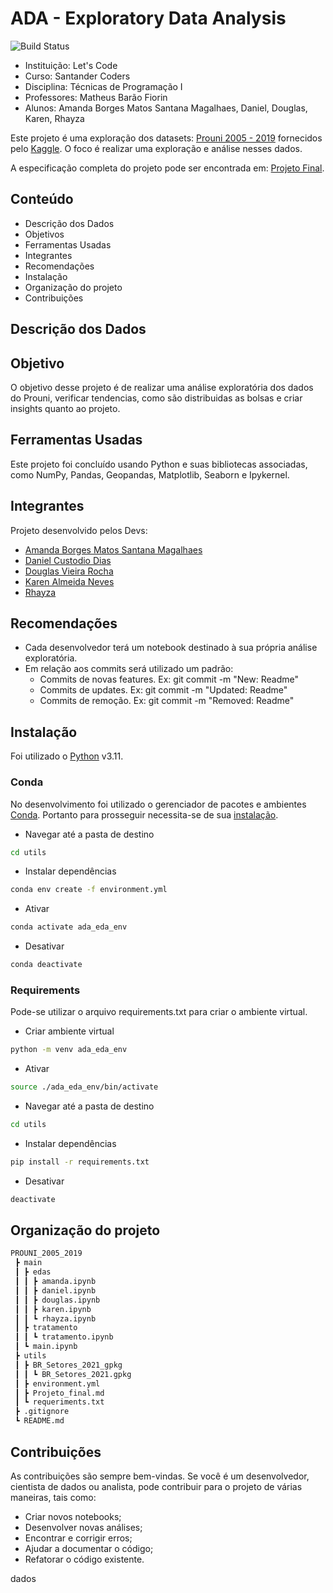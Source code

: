 # ADA - Exploratory Data Analysis
![Build Status](https://travis-ci.org/joemccann/dillinger.svg?branch=master)

- Instituição: Let's Code
- Curso: Santander Coders
- Disciplina: Técnicas de Programação I
- Professores: Matheus Barão Fiorin
- Alunos: Amanda Borges Matos Santana Magalhaes, Daniel, Douglas, Karen, Rhayza

Este projeto é uma exploração dos datasets: [Prouni 2005 - 2019](https://www.kaggle.com/datasets/georgescutelnicu/top-100-popular-movies-from-2003-to-2022-imdb) fornecidos pelo [Kaggle](https://www.kaggle.com/). O foco é realizar uma exploração e análise nesses dados.

A especificação completa do projeto pode ser encontrada em: [Projeto Final](https://github.com/DanielCustodioDias/Projeto_PROUNI/blob/main/utils/Projeto_final.md).

## Conteúdo

- Descrição dos Dados
- Objetivos
- Ferramentas Usadas
- Integrantes
- Recomendações
- Instalação
- Organização do projeto
- Contribuições

## Descrição dos Dados



## Objetivo

O objetivo desse projeto é de realizar uma análise exploratória dos dados do Prouni, verificar tendencias, como são distribuidas as bolsas e criar insights quanto ao projeto.

## Ferramentas Usadas 
Este projeto foi concluído usando Python e suas bibliotecas associadas, como NumPy, Pandas, Geopandas, Matplotlib, Seaborn e Ipykernel.

## Integrantes
Projeto desenvolvido pelos Devs:

- [Amanda Borges Matos Santana Magalhaes](https://github.com/magalhaesaamanda)
- [Daniel Custodio Dias](https://github.com/danielcustodiodias)
- [Douglas Vieira Rocha](https://github.com/dogaVrocha)
- [Karen Almeida Neves](https://github.com/KarenAlmeida23)
- [Rhayza](https://github.com/rhayza/)

## Recomendações
- Cada desenvolvedor terá um notebook destinado à sua própria análise exploratória.
- Em relação aos commits será utilizado um padrão:
    - Commits de novas features. Ex: git commit -m "New: Readme"
    - Commits de updates. Ex: git commit -m "Updated: Readme"
    - Commits de remoção. Ex: git commit -m "Removed: Readme"

## Instalação
Foi utilizado o [Python](https://www.python.org/) v3.11.

### Conda
No desenvolvimento foi utilizado o gerenciador de pacotes e ambientes [Conda](https://conda.io/). Portanto para prosseguir necessita-se de sua [instalação](https://conda.io/projects/conda/en/latest/user-guide/install/index.html).

- Navegar até a pasta de destino
```sh
cd utils
```

- Instalar dependências
```sh
conda env create -f environment.yml
```

- Ativar
```sh
conda activate ada_eda_env
```

- Desativar
```sh
conda deactivate
```

### Requirements
Pode-se utilizar o arquivo requirements.txt para criar o ambiente virtual.

- Criar ambiente virtual
```sh
python -m venv ada_eda_env
```

- Ativar
```sh
source ./ada_eda_env/bin/activate
```

- Navegar até a pasta de destino
```sh
cd utils
```

- Instalar dependências
```sh
pip install -r requirements.txt
```

- Desativar
```sh
deactivate
```

## Organização do projeto
```sh
PROUNI_2005_2019
 ┣ main
 ┃ ┣ edas
 ┃ ┃ ┣ amanda.ipynb
 ┃ ┃ ┣ daniel.ipynb
 ┃ ┃ ┣ douglas.ipynb
 ┃ ┃ ┣ karen.ipynb
 ┃ ┃ ┗ rhayza.ipynb
 ┃ ┣ tratamento
 ┃ ┃ ┗ tratamento.ipynb
 ┃ ┗ main.ipynb
 ┣ utils
 ┃ ┣ BR_Setores_2021_gpkg
 ┃ ┃ ┗ BR_Setores_2021.gpkg
 ┃ ┣ environment.yml
 ┃ ┣ Projeto_final.md
 ┃ ┗ requeriments.txt
 ┣ .gitignore
 ┗ README.md
```

## Contribuições
As contribuições são sempre bem-vindas. Se você é um desenvolvedor, cientista de dados ou analista, pode contribuir para o projeto de várias maneiras, tais como:

- Criar novos notebooks;
- Desenvolver novas análises;
- Encontrar e corrigir erros;
- Ajudar a documentar o código;
- Refatorar o código existente.








dados